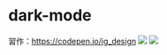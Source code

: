 # dark-mode

習作：https://codepen.io/ig_design
<img src="https://pds.exblog.jp/pds/1/202102/11/32/b0349332_08402593.png">
<img src="https://pds.exblog.jp/pds/1/202102/11/32/b0349332_08402638.png">
